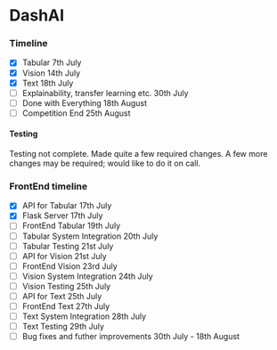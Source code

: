 # DashAI

### Timeline
- [x] Tabular 7th July
- [x] Vision 14th July
- [x] Text 18th July
- [ ] Explainability, transfer learning etc. 30th July
- [ ] Done with Everything 18th August
- [ ] Competition End 25th August

#### Testing
Testing not complete. Made quite a few required changes. A few more changes may be required; would like to do it on call.

### FrontEnd timeline
- [X] API for Tabular 17th July
- [X] Flask Server 17th July
- [ ] FrontEnd Tabular 19th July
- [ ] Tabular System Integration 20th July
- [ ] Tabular Testing 21st July
- [ ] API for Vision 21st July
- [ ] FrontEnd Vision 23rd July
- [ ] Vision System Integration 24th July
- [ ] Vision Testing 25th July
- [ ] API for Text 25th July
- [ ] FrontEnd Text 27th July
- [ ] Text System Integration 28th July
- [ ] Text Testing 29th July
- [ ] Bug fixes and futher improvements 30th July - 18th August
